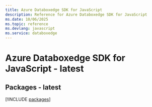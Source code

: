 ```yaml
---
title: Azure Databoxedge SDK for JavaScript
description: Reference for Azure Databoxedge SDK for JavaScript
ms.date: 10/06/2025
ms.topic: reference
ms.devlang: javascript
ms.service: databoxedge
---
```

# Azure Databoxedge SDK for JavaScript - latest
## Packages - latest
[!INCLUDE [packages](databoxedge-index.md)]